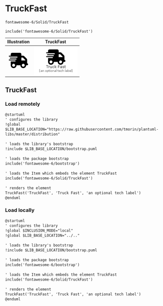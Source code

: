 # TruckFast


```text
fontawesome-6/Solid/TruckFast
```

```text
include('fontawesome-6/Solid/TruckFast')
```



| Illustration | TruckFast |
| :---: | :---: |
| ![illustration for Illustration](../../fontawesome-6/Solid/TruckFast.png) | ![illustration for TruckFast](../../fontawesome-6/Solid/TruckFast.Local.png) |




## TruckFast

### Load remotely
```plantuml
@startuml
' configures the library
!global $LIB_BASE_LOCATION="https://raw.githubusercontent.com/tmorin/plantuml-libs/master/distribution"

' loads the library's bootstrap
!include $LIB_BASE_LOCATION/bootstrap.puml

' loads the package bootstrap
include('fontawesome-6/bootstrap')

' loads the Item which embeds the element TruckFast
include('fontawesome-6/Solid/TruckFast')

' renders the element
TruckFast('TruckFast', 'Truck Fast', 'an optional tech label')
@enduml
```

### Load locally
```plantuml
@startuml
' configures the library
!global $INCLUSION_MODE="local"
!global $LIB_BASE_LOCATION="../.."

' loads the library's bootstrap
!include $LIB_BASE_LOCATION/bootstrap.puml

' loads the package bootstrap
include('fontawesome-6/bootstrap')

' loads the Item which embeds the element TruckFast
include('fontawesome-6/Solid/TruckFast')

' renders the element
TruckFast('TruckFast', 'Truck Fast', 'an optional tech label')
@enduml
```

